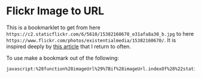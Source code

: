 # Flickr Image to URL

This is a bookmarklet to get from here `https://c2.staticflickr.com/6/5610/15382160670_e31afa8a30_b.jpg` to here `https://www.flickr.com/photos/existentialmedia/15382160670/`. It is inspired deeply by [this article](https://www.bram.us/2008/01/12/my-priceless-flickr-tip-how-to-find-the-original-flickr-photo-url-and-user-from-a-static-flickr-image-url/) that I return to often.

To use make a bookmark out of the following:

```html
javascript:%28function%28imageUrl%29%7Bif%28imageUrl.indexOf%28%22static.flickr%22%29%3D%3D%3D-1%26%26imageUrl.indexOf%28%22staticflickr%22%29%3D%3D%3D-1%29%7Breturn%7Dvar%20urlParts%3DimageUrl.split%28%22/%22%29%3Bvar%20urlPath%3DurlParts%5BurlParts.length-1%5D%3Bvar%20filenameParts%3DurlPath.split%28%22_%22%29%3Bvar%20photoId%3DfilenameParts%5B0%5D%3Bwindow.location.href%3D%22http%3A//flickr.com/photo.gne%3Fid%3D%22+photoId%7D%29%28window.location.href%29%3B
```
